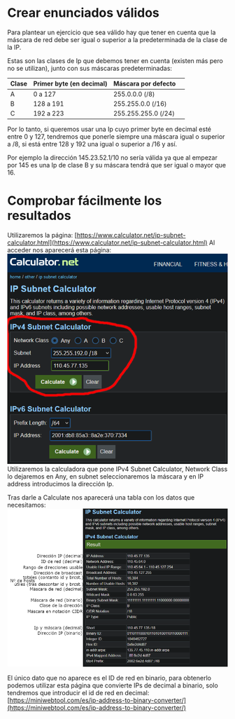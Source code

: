 # Crear enunciados válidos
Para plantear un ejercicio que sea válido hay que tener en cuenta que la máscara de red debe ser igual o superior a la predeterminada de la clase de la IP.

Estas son las clases de Ip que debemos tener en cuenta (existen más pero no se utilizan), junto con sus máscaras predeterminadas:

| Clase | Primer byte (en decimal) | Máscara por defecto |     |
| ----- | ------------------------ | ------------------- | --- |
| A     | 0 a 127                  | 255.0.0.0 (/8)      |     |
| B     | 128 a 191                | 255.255.0.0 (/16)   |     |
| C     | 192 a 223                | 255.255.255.0 (/24) |     |

Por lo tanto, si queremos usar una Ip cuyo primer byte en decimal esté entre 0 y 127, tendremos que ponerle siempre una máscara igual o superior a /8, si está entre 128 y 192 una igual o superior a /16 y así.

Por ejemplo la dirección 145.23.52.1/10 no sería válida ya que al empezar por 145 es una Ip de clase B y su máscara tendrá que ser igual o mayor que 16.
# Comprobar fácilmente los resultados
Utilizaremos la página:
[https://www.calculator.net/ip-subnet-calculator.html](https://www.calculator.net/ip-subnet-calculator.html)
Al acceder nos aparecerá esta página:
![](../img/calculadoraIp.png)
Utilizaremos la calculadora que pone IPv4 Subnet Calculator, Network Class lo dejaremos en Any, en subnet seleccionaremos la máscara y en IP address introducimos la dirección Ip. 

Tras darle a Calculate nos aparecerá una tabla con los datos que necesitamos:
![](../img/calculadoraIpResultado.png)

El único dato que no aparece es el ID de red en binario, para obtenerlo podemos utilizar esta página que convierte IPs de decimal a binario, solo tendremos que introducir el id de red en decimal:
[https://miniwebtool.com/es/ip-address-to-binary-converter/](https://miniwebtool.com/es/ip-address-to-binary-converter/)